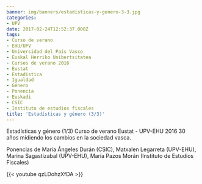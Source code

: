 ```yaml
---
banner: img/banners/estadisticas-y-genero-3-3.jpg
categories:
- UPV
date: 2017-02-24T12:52:37.000Z
tags:
- Curso de verano
- EHU/UPV
- Universidad del País Vasco
- Euskal Herriko Unibertsitatea
- Cursos de verano 2016
- Eustat
- Estadística
- Igualdad
- Género
- Ponencia
- Euskadi
- CSIC
- Instituto de estudios fiscales
title: 'Estadísticas y género (3/3)'
---
```


Estadísticas y género (1/3) 
Curso de verano Eustat - UPV-EHU 2016
30 años midiendo los cambios en la sociedad vasca.

Ponencias de María Ángeles Durán (CSIC), Matxalen Legarreta (UPV-EHU), Marina Sagastizabal (UPV-EHU), María Pazos Morán (Instituto de Estudios Fiscales)

{{< youtube qzLDohzXfDA >}}
